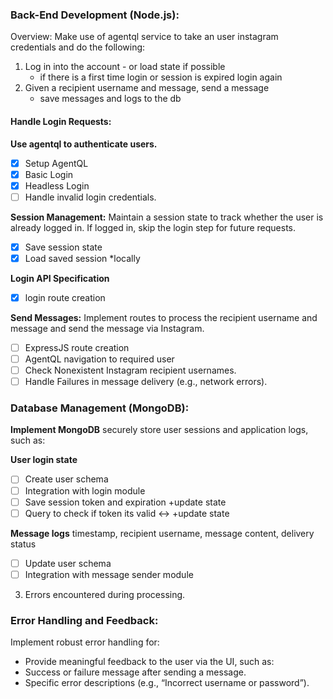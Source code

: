 ### Back-End Development (Node.js):

Overview: Make use of agentql service to take an user instagram credentials and do the following:

1. Log in into the account - or load state if possible
    - if there is a first time login or session is expired login again
2. Given a recipient username and message, send a message
    - save messages and logs to the db

#### Handle Login Requests: 

**Use agentql to authenticate users.**
- [x] Setup AgentQL
- [x] Basic Login
- [x] Headless Login
- [ ] Handle invalid login credentials.

**Session Management:** 
Maintain a session state to track whether the user is already logged in. If logged in, skip the login step for future requests.
- [x] Save session state
- [x] Load saved session
*locally

**Login API Specification**
- [x] login route creation

**Send Messages:** 
Implement routes to process the recipient username and message and send the message via Instagram.
- [ ] ExpressJS route creation
- [ ] AgentQL navigation to required user 
- [ ] Check Nonexistent Instagram recipient usernames.
- [ ] Handle Failures in message delivery (e.g., network errors).

### Database Management (MongoDB):

**Implement MongoDB**
securely store user sessions and application logs, such as:

**User login state** 
- [ ] Create user schema
- [ ] Integration with login module
- [ ] Save session token and expiration +update state
- [ ] Query to check if token its valid <-> +update state

**Message logs** 
timestamp, recipient username, message content, delivery status
- [ ] Update user schema
- [ ] Integration with message sender module

3. Errors encountered during processing.

### Error Handling and Feedback:

Implement robust error handling for:
- Provide meaningful feedback to the user via the UI, such as:
- Success or failure message after sending a message.
- Specific error descriptions (e.g., “Incorrect username or password”).


